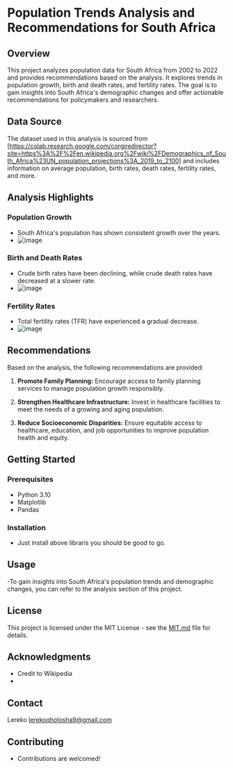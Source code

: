 # Population Trends Analysis and Recommendations for South Africa

## Overview

This project analyzes population data for South Africa from 2002 to 2022 and provides recommendations based on the analysis. It explores trends in population growth, birth and death rates, and fertility rates. The goal is to gain insights into South Africa's demographic changes and offer actionable recommendations for policymakers and researchers.

## Data Source

The dataset used in this analysis is sourced from [https://colab.research.google.com/corgiredirector?site=https%3A%2F%2Fen.wikipedia.org%2Fwiki%2FDemographics_of_South_Africa%23UN_population_projections%3A_2019_to_2100] and includes information on average population, birth rates, death rates, fertility rates, and more.

## Analysis Highlights

### Population Growth

- South Africa's population has shown consistent growth over the years.
- ![image](https://github.com/lerekoqholosha/Population-Trends-Analysis-South-Africa/assets/68995151/c54c4589-fb51-4e6c-96a2-e48a265cdde3)


### Birth and Death Rates

- Crude birth rates have been declining, while crude death rates have decreased at a slower rate.
- ![image](https://github.com/lerekoqholosha/Population-Trends-Analysis-South-Africa/assets/68995151/9e1cc44f-789c-4518-bc4f-cd7d51e8f01e)


### Fertility Rates

- Total fertility rates (TFR) have experienced a gradual decrease.
- ![image](https://github.com/lerekoqholosha/Population-Trends-Analysis-South-Africa/assets/68995151/9037f2da-a7e5-403c-bef7-7bcbb4bc373a)


## Recommendations

Based on the analysis, the following recommendations are provided:

1. **Promote Family Planning:**
   Encourage access to family planning services to manage population growth responsibly.

2. **Strengthen Healthcare Infrastructure:**
   Invest in healthcare facilities to meet the needs of a growing and aging population.

3. **Reduce Socioeconomic Disparities:**
   Ensure equitable access to healthcare, education, and job opportunities to improve population health and equity.

## Getting Started

### Prerequisites

- Python 3.10
- Matplotlib
- Pandas

### Installation

- Just install above libraris you should be good to go.

## Usage

-To gain insights into South Africa's population trends and demographic changes, you can refer to the analysis section of this project.

## License

This project is licensed under the MIT License - see the [MIT.md](MIT.md) file for details.

## Acknowledgments

- Credit to Wikipedia
- 

## Contact

Lereko
lerekoqholosha9@gmail.com

## Contributing
- Contributions are welcomed!



